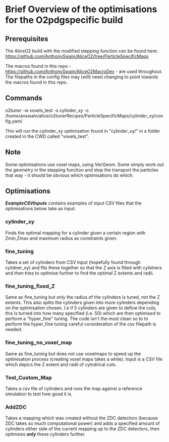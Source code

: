# Brief Overview of the optimisations for the O2pdgspecific build

## Prerequisites
The AliceO2 build with the modified stepping function can be found here: https://github.com/AnthonySwain/AliceO2/tree/ParticleSpecificMaps 

The macros found in this repo - https://github.com/AnthonySwain/AliceO2MacroDev - are used throughout. The filepaths in the config files may (will) need changing to point towards the macros found in this repo.

## Commands
o2tuner -w voxels_test -s cylinder_xy -c /home/answain/alice/o2tunerRecipes/ParticleSpecificMaps/cylinder_xy/config.yaml

This will run the cylinder_xy optimisation found in "cylinder_xy/" in a folder created in the CWD called "voxels_test".

## Note
Some optimisations use voxel maps, using VecGeom. Some simply work out the geometry in the stepping function and stop the transport the particles that way - it should be obvious which optimisations do which. 

## Optimisations

***ExampleCSVInputs*** contains examples of input CSV files that the optimisations below take as input. 

### cylinder_xy
Finds the optimal mapping for a cylinder given a certain region with Zmin,Zmax and maximum radius as constraints given.

### fine_tuning
Takes a set of cylinders from CSV input (hopefully found through cylidner_xy) and fits these together so that the Z axis is
filled with cylidners and then tries to optimise further to find the optimal Z extents and radii. 

### fine_tuning_fixed_Z
Same as fine_tuning but only the radius of the cylinders is tuned, not the Z extents. 
This also splits the cylinders given into more cylinders depending on the optimisation chosen.
 I.e if 5 cylinders are given to define the cuts, this is turned into how many specified (i.e. 50) which are then optimised to perform a "hyper_fine" 
 tuning. The code isn't the most clean so to to perform the hyper_fine tuning careful consideration of the csv filepath is needed. 

### fine_tuning_no_voxel_map
Same as fine_tuning but does not use voxelmaps to speed up the optimisation process (creating voxel maps takes a while). Input is a CSV file which depics the Z extent and radii of cylndrical cuts.

### Test_Custom_Map
Takes a csv file of cylinders and runs the map against a reference simulation to test how good it is. 

### AddZDC
Takes a mapping which was created without the ZDC detectors (because ZDC takes so much computational power) and adds a specified amount of cylinders
either side of the current mapping up to the ZDC detectors, then optimsies **_only_** these cylinders further. 

